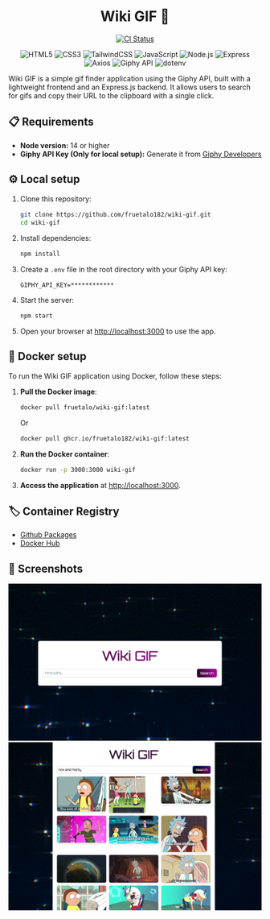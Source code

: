 

<div align="center">
    
<h1>Wiki GIF 👾</h1>
    
  [![CI Status](https://img.shields.io/github/actions/workflow/status/fruetalo182/wiki-gif/ci.yaml?branch=main&label=CI%20Status)](https://github.com/fruetalo182/wiki-gif/actions/workflows/ci.yaml)
  
  ![HTML5](https://img.shields.io/badge/HTML5-E34F26?style=flat&logo=html5&logoColor=white)
  ![CSS3](https://img.shields.io/badge/CSS3-1572B6?style=flat&logo=css3&logoColor=white)
  ![TailwindCSS](https://img.shields.io/badge/TailwindCSS-06B6D4?style=flat&logo=tailwindcss&logoColor=white)
  ![JavaScript](https://img.shields.io/badge/JavaScript-F7DF1E?style=flat&logo=javascript&logoColor=black)
  ![Node.js](https://img.shields.io/badge/Node.js-8CC84B?style=flat&logo=nodedotjs&logoColor=white)
  ![Express](https://img.shields.io/badge/Express.js-404D59?style=flat&logo=express&logoColor=white)
  ![Axios](https://img.shields.io/badge/Axios-5A29E4?style=flat&logo=axios&logoColor=white)
  ![Giphy API](https://img.shields.io/badge/Giphy%20API-ff69b4?style=flat&logo=giphy&logoColor=white)
  ![dotenv](https://img.shields.io/badge/dotenv-11B48D?style=flat&logo=dotenv&logoColor=white)

</div>

Wiki GIF is a simple gif finder application using the Giphy API, built with a lightweight frontend and an Express.js backend. It allows users to search for gifs and copy their URL to the clipboard with a single click. 


## 📋 Requirements

- **Node version:** 14 or higher
- **Giphy API Key (Only for local setup):** Generate it from [Giphy Developers](https://developers.giphy.com/)


## ⚙️ Local setup

1. Clone this repository:
    ```bash
    git clone https://github.com/fruetalo182/wiki-gif.git
    cd wiki-gif
    ```
2. Install dependencies:
    ```bash
    npm install
    ```
3. Create a `.env` file in the root directory with your Giphy API key:
    ```plaintext
    GIPHY_API_KEY=************
    ```
4. Start the server:
    ```bash
    npm start
    ```
5. Open your browser at [http://localhost:3000](http://localhost:3000) to use the app.

## 🐳 Docker setup

To run the Wiki GIF application using Docker, follow these steps:

1. **Pull the Docker image**:

    ```bash
    docker pull fruetalo/wiki-gif:latest
    ```
    Or
    ```bash
    docker pull ghcr.io/fruetalo182/wiki-gif:latest
    ```

2. **Run the Docker container**:

    ```bash
    docker run -p 3000:3000 wiki-gif
    ```

3. **Access the application** at [http://localhost:3000](http://localhost:3000).

## 🏷️ Container Registry
- [Github Packages](https://github.com/users/fruetalo182/packages/container/package/wiki-gif)
- [Docker Hub](https://hub.docker.com/r/fruetalo/wiki-gif)

## 📸 Screenshots
![Search](media/search.png)
![Result](media/result.png)

